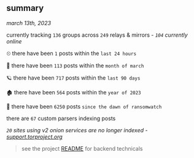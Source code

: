 
## summary
_march 13th, 2023_

currently tracking `136` groups across `249` relays & mirrors - _`104` currently online_

⏲ there have been `1` posts within the `last 24 hours`

🦈 there have been `113` posts within the `month of march`

🪐 there have been `717` posts within the `last 90 days`

🏚 there have been `564` posts within the `year of 2023`

🦕 there have been `6250` posts `since the dawn of ransomwatch`

there are `67` custom parsers indexing posts

_`20` sites using v2 onion services are no longer indexed - [support.torproject.org](https://support.torproject.org/onionservices/v2-deprecation/)_

> see the project [README](https://github.com/joshhighet/ransomwatch#ransomwatch--) for backend technicals
